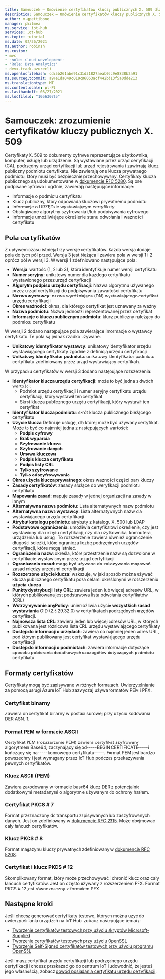 ```yaml
---
title: Samouczek — Omówienie certyfikatów kluczy publicznych X. 509 dla platformy Azure IoT Hub | Microsoft Docs
description: Samouczek — Omówienie certyfikatów kluczy publicznych X. 509 dla usługi Azure IoT Hub
author: v-gpettibone
manager: philmea
ms.service: iot-hub
services: iot-hub
ms.topic: tutorial
ms.date: 02/26/2021
ms.author: robinsh
ms.custom:
- mvc
- 'Role: Cloud Development'
- 'Role: Data Analytics'
- devx-track-azurecli
ms.openlocfilehash: cdc5b261abe91c31d31827aeab03c9e8838b2a91
ms.sourcegitcommit: a9ce1da049c019c86063acf442bb13f5a0dde213
ms.translationtype: MT
ms.contentlocale: pl-PL
ms.lasthandoff: 03/27/2021
ms.locfileid: "105630765"
---
```

# <a name="tutorial-understanding-x509-public-key-certificates"></a>Samouczek: zrozumienie certyfikatów kluczy publicznych X. 509

Certyfikaty X. 509 to dokumenty cyfrowe reprezentujące użytkownika, komputer, usługę lub urządzenie. Są wystawiane przez urząd certyfikacji (CA), podrzędny urząd certyfikacji lub urząd rejestrowania i zawierają klucz publiczny podmiotu certyfikatu. Nie zawierają one klucza prywatnego podmiotu, który musi być bezpiecznie przechowywany. Certyfikaty klucza publicznego są udokumentowane w [dokumencie RFC 5280](https://tools.ietf.org/html/rfc5280). Są one podpisane cyfrowo i ogólnie, zawierają następujące informacje:

* Informacje o podmiotu certyfikatu
* Klucz publiczny, który odpowiada kluczowi prywatnemu podmiotu
* Informacje o URZĘDzie wystawiającym certyfikaty
* Obsługiwane algorytmy szyfrowania i/lub podpisywania cyfrowego
* Informacje umożliwiające określenie stanu odwołania i ważności certyfikatu

## <a name="certificate-fields"></a>Pola certyfikatów

Z upływem czasu istnieją trzy wersje certyfikatów. Każda wersja dodaje pola do tych pól przed. Wersja 3 jest bieżąca i zawiera pola w wersji 1 i 2 oprócz pól w wersji 3. W wersji 1 zdefiniowano następujące pola:

* **Wersja**: wartość (1, 2 lub 3), która identyfikuje numer wersji certyfikatu
* **Numer seryjny**: unikatowy numer dla każdego certyfikatu wystawionego przez urząd certyfikacji
* **Algorytm podpisu urzędu certyfikacji**: Nazwa algorytmu używanego przez urząd certyfikacji do podpisywania zawartości certyfikatu
* **Nazwa wystawcy**: nazwa wyróżniająca (DN) wystawiającego certyfikat urzędu certyfikacji
* **Okres ważności**: okres, dla którego certyfikat jest uznawany za ważny
* **Nazwa podmiotu**: Nazwa jednostki reprezentowanej przez certyfikat
* **Informacje o kluczu publicznym podmiotu**: klucz publiczny należący do podmiotu certyfikatu

W wersji 2 dodano następujące pola zawierające informacje o wystawcy certyfikatu. Te pola są jednak rzadko używane.

* **Unikatowy identyfikator wystawcy**: unikatowy identyfikator urzędu wystawiającego certyfikaty zgodnie z definicją urzędu certyfikacji
* **Unikatowy identyfikator podmiotu**: unikatowy identyfikator podmiotu certyfikatu zdefiniowany przez urząd wystawiający certyfikaty.

W przypadku certyfikatów w wersji 3 dodano następujące rozszerzenia:

* **Identyfikator klucza urzędu certyfikacji**: może to być jedna z dwóch wartości:
  * Podmiot urzędu certyfikacji i numer seryjny certyfikatu urzędu certyfikacji, który wystawił ten certyfikat
  * Skrót klucza publicznego urzędu certyfikacji, który wystawił ten certyfikat
* **Identyfikator klucza podmiotu**: skrót klucza publicznego bieżącego certyfikatu
* **Użycie klucza** Definiuje usługę, dla której może być używany certyfikat. Może to być co najmniej jedna z następujących wartości:
  * **Podpis cyfrowy**
  * **Brak wyparcia**
  * **Szyfrowanie klucza**
  * **Szyfrowanie danych**
  * **Umowa kluczowa**
  * **Podpis klucza certyfikatu**
  * **Podpis listy CRL**
  * **Tylko szyfrowanie**
  * **Tylko odszyfrowywanie**
* **Okres użycia klucza prywatnego**: okres ważności części pary kluczy
* **Zasady certyfikatów**: zasady służące do weryfikacji podmiotu certyfikatu
* **Mapowania zasad**: mapuje zasady w jednej organizacji na zasady w innym
* **Alternatywna nazwa podmiotu**: Lista alternatywnych nazw podmiotu
* **Alternatywna nazwa wystawcy**: Lista alternatywnych nazw dla wystawiającego urzędu certyfikacji
* **Atrybut katalogu podmiotu**: atrybuty z katalogu X. 500 lub LDAP
* **Podstawowe ograniczenia**: umożliwia certyfikatowi określenie, czy jest wystawiony dla urzędu certyfikacji, czy dla użytkownika, komputera, urządzenia lub usługi. To rozszerzenie zawiera również ograniczenie długości ścieżki, które ogranicza liczbę podrzędnych urzędów certyfikacji, które mogą istnieć.
* **Ograniczenia nazw**: określa, które przestrzenie nazw są dozwolone w certyfikacie wystawionym przez urząd certyfikacji
* **Ograniczenia zasad**: mogą być używane do zakazywania mapowań zasad między urzędami certyfikacji
* **Rozszerzone użycie klucza**: wskazuje, w jaki sposób można używać klucza publicznego certyfikatu poza celami określonymi w rozszerzeniu **użycia klucza**
* **Punkty dystrybucji listy CRL**: zawiera jeden lub więcej adresów URL, w których publikowana jest podstawowa lista odwołania certyfikatów (CRL)
* **Wstrzymywanie anyPolicy**: uniemożliwia użycie **wszystkich zasad wystawiania** OID (2.5.29.32.0) w certyfikatach podrzędnych urzędów certyfikacji.
* **Najnowsza lista CRL**: zawiera jeden lub więcej adresów URL, w których publikowana jest różnicowa lista CRL urzędu wystawiającego certyfikaty
* **Dostęp do informacji o urzędach**: zawiera co najmniej jeden adres URL, pod którym publikowany jest certyfikat wystawiającego urzędu certyfikacji
* **Dostęp do informacji o podmiotach**: zawiera informacje dotyczące sposobu pobierania dodatkowych szczegółów dotyczących podmiotu certyfikatu

## <a name="certificate-formats"></a>Formaty certyfikatów

Certyfikaty mogą być zapisywane w różnych formatach. Uwierzytelnianie za pomocą usługi Azure IoT Hub zazwyczaj używa formatów PEM i PFX.

### <a name="binary-certificate"></a>Certyfikat binarny

Zawiera on certyfikat binarny w postaci surowej przy użyciu kodowania DER ASN. 1.

### <a name="ascii-pem-format"></a>Format PEM w formacie ASCII

Certyfikat PEM (rozszerzenie PEM) zawiera certyfikat szyfrowany algorytmem Base64, zaczynający się od-----BEGIN CERTIFICATE-----i kończący się na-----końcowego certyfikatu-----. Format PEM jest bardzo powszechny i jest wymagany przez IoT Hub podczas przekazywania pewnych certyfikatów.

### <a name="ascii-pem-key"></a>Klucz ASCII (PEM)

Zawiera zakodowany w formacie base64 klucz DER z potencjalnie dodatkowymi metadanymi o algorytmie używanym do ochrony hasłem.

### <a name="pkcs7-certificate"></a>Certyfikat PKCS # 7

Format przeznaczony do transportu zapisywanych lub zaszyfrowanych danych. Jest on zdefiniowany w [dokumencie RFC 2315](https://tools.ietf.org/html/rfc2315). Może obejmować cały łańcuch certyfikatów.

### <a name="pkcs8-key"></a>Klucz PKCS # 8

Format magazynu kluczy prywatnych zdefiniowany w [dokumencie RFC 5208](https://tools.ietf.org/html/rfc5208).

### <a name="pkcs12-key-and-certificate"></a>Certyfikat i klucz PKCS # 12

Skomplikowany format, który może przechowywać i chronić klucz oraz cały łańcuch certyfikatów. Jest on często używany z rozszerzeniem PFX. Format PKCS # 12 jest równoznaczny z formatem PFX.

## <a name="next-steps"></a>Następne kroki

Jeśli chcesz generować certyfikaty testowe, których można użyć do uwierzytelniania urządzeń na IoT Hub, zobacz następujące tematy:

* [Tworzenie certyfikatów testowych przy użyciu skryptów Microsoft-Supplied](tutorial-x509-scripts.md)
* [Tworzenie certyfikatów testowych przy użyciu OpenSSL](tutorial-x509-openssl.md)
* [Tworzenie Self-Signed certyfikatów testowych przy użyciu programu OpenSSL](tutorial-x509-self-sign.md)

Jeśli masz certyfikat urzędu certyfikacji lub podrzędnego urzędu certyfikacji i chcesz przekazać go do centrum IoT i udowodnić, że jesteś jego własnością, zobacz [dowód posiadania certyfikatu urzędu certyfikacji](tutorial-x509-prove-possession.md).
